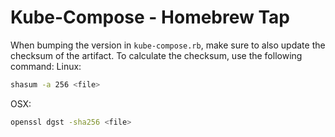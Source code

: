 # Kube-Compose - Homebrew Tap
When bumping the version in `kube-compose.rb`, make sure to also update the checksum of the artifact. To calculate the checksum, use the following command:
Linux:
```bash
shasum -a 256 <file>
```
OSX:
```bash
openssl dgst -sha256 <file>
```
